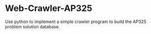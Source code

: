 # Web-Crawler-AP325
Use python to implement a simple crawler program to build the AP325 problem solution database.
